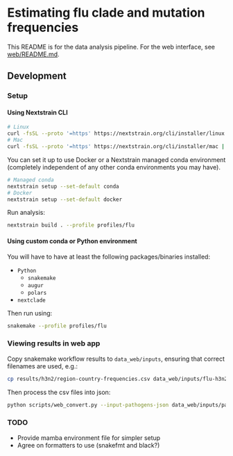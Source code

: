 # Estimating flu clade and mutation frequencies

This README is for the data analysis pipeline. For the web interface, see [web/README.md](web/README.md).

## Development

### Setup

#### Using Nextstrain CLI

```bash
# Linux
curl -fsSL --proto '=https' https://nextstrain.org/cli/installer/linux | bash
# Mac
curl -fsSL --proto '=https' https://nextstrain.org/cli/installer/mac | bash
```

You can set it up to use Docker or a Nextstrain managed conda environment (completely independent of any other conda environments you may have).

```bash
# Managed conda
nextstrain setup --set-default conda
# Docker
nextstrain setup --set-default docker
```

Run analysis:

```bash
nextstrain build . --profile profiles/flu
```

#### Using custom conda or Python environment

You will have to have at least the following packages/binaries installed:

- `Python`
  - `snakemake`
  - `augur`
  - `polars`
- `nextclade`

Then run using:

```bash
snakemake --profile profiles/flu
```

### Viewing results in web app

Copy snakemake workflow results to `data_web/inputs`, ensuring that correct filenames are used, e.g.:

```bash
cp results/h3n2/region-country-frequencies.csv data_web/inputs/flu-h3n2.csv
```

Then process the csv files into json:

```bash
python scripts/web_convert.py --input-pathogens-json data_web/inputs/pathogens.json --output-dir web/public/data
```

### TODO

- Provide mamba environment file for simpler setup
- Agree on formatters to use (snakefmt and black?)
